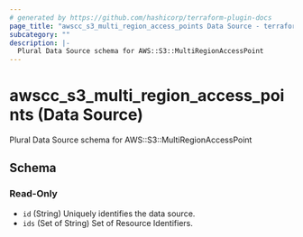 ```yaml
---
# generated by https://github.com/hashicorp/terraform-plugin-docs
page_title: "awscc_s3_multi_region_access_points Data Source - terraform-provider-awscc"
subcategory: ""
description: |-
  Plural Data Source schema for AWS::S3::MultiRegionAccessPoint
---
```


# awscc_s3_multi_region_access_points (Data Source)

Plural Data Source schema for AWS::S3::MultiRegionAccessPoint



<!-- schema generated by tfplugindocs -->
## Schema

### Read-Only

- `id` (String) Uniquely identifies the data source.
- `ids` (Set of String) Set of Resource Identifiers.
